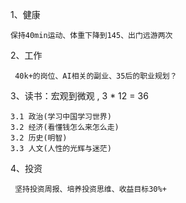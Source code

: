 

1、健康

	保持40min运动、体重下降到145、出门远游两次


2、工作

	 40k+的岗位、AI相关的副业、35后的职业规划？


3、读书：宏观到微观 , 3 * 12 = 36

	3.1 政治(学习中国学习世界)
	3.2 经济(看懂钱怎么来怎么走)
    3.2 历史(明智)
    3.3 人文(人性的光辉与迷茫)


4、投资

	 坚持投资周报、培养投资思维、收益目标30%+